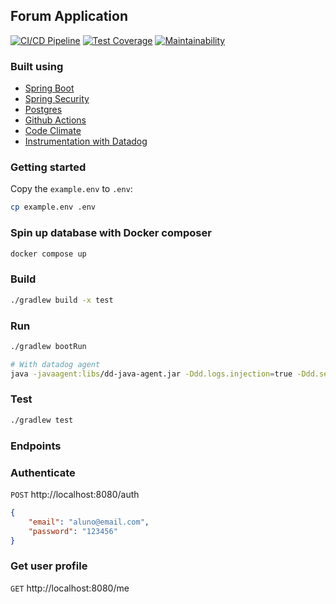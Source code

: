 ## Forum Application

[![CI/CD Pipeline](https://github.com/rribeiro1/forum-kotlin-spring-boot/actions/workflows/pipeline.yml/badge.svg)](https://github.com/rribeiro1/forum-kotlin-spring-boot/actions/workflows/pipeline.yml)
[![Test Coverage](https://api.codeclimate.com/v1/badges/6cdcb074e10579edd89f/test_coverage)](https://codeclimate.com/github/rribeiro1/forum-kotlin-spring-boot/test_coverage)
[![Maintainability](https://api.codeclimate.com/v1/badges/6cdcb074e10579edd89f/maintainability)](https://codeclimate.com/github/rribeiro1/forum-kotlin-spring-boot/maintainability)

### Built using

- [Spring Boot](https://docs.spring.io/spring-boot/docs/current/reference/htmlsingle/)
- [Spring Security](https://spring.io/projects/spring-security)
- [Postgres](https://www.postgresql.org/)
- [Github Actions](https://docs.github.com/en/actions)
- [Code Climate](https://codeclimate.com/)
- [Instrumentation with Datadog](https://www.datadoghq.com/auto-instrumentation/)

### Getting started

Copy the `example.env` to `.env`:

```sh
cp example.env .env
```

### Spin up database with Docker composer

```sh
docker compose up
```

### Build

```sh
./gradlew build -x test
```

### Run

```sh
./gradlew bootRun

# With datadog agent
java -javaagent:libs/dd-java-agent.jar -Ddd.logs.injection=true -Ddd.service=forum -Ddd.env=local -jar build/libs/forum.jar
```

### Test

```sh
./gradlew test
```

### Endpoints

### Authenticate

`POST` http://localhost:8080/auth
```json
{
    "email": "aluno@email.com",
    "password": "123456"
}
```

### Get user profile
`GET` http://localhost:8080/me

